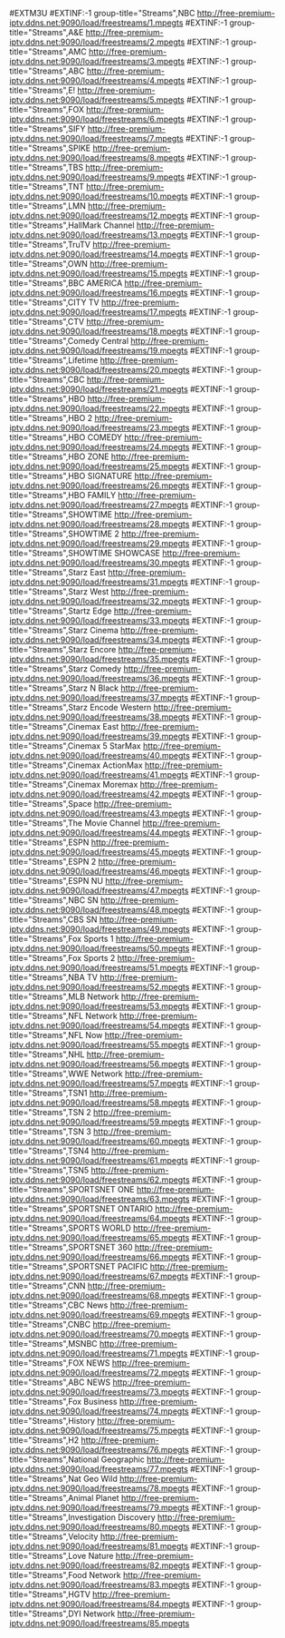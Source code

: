 #EXTM3U
#EXTINF:-1    group-title="Streams",NBC
http://free-premium-iptv.ddns.net:9090/load/freestreams/1.mpegts
#EXTINF:-1    group-title="Streams",A&E
http://free-premium-iptv.ddns.net:9090/load/freestreams/2.mpegts
#EXTINF:-1    group-title="Streams",AMC
http://free-premium-iptv.ddns.net:9090/load/freestreams/3.mpegts
#EXTINF:-1    group-title="Streams",ABC
http://free-premium-iptv.ddns.net:9090/load/freestreams/4.mpegts
#EXTINF:-1    group-title="Streams",E!
http://free-premium-iptv.ddns.net:9090/load/freestreams/5.mpegts
#EXTINF:-1    group-title="Streams",FOX
http://free-premium-iptv.ddns.net:9090/load/freestreams/6.mpegts
#EXTINF:-1    group-title="Streams",SIFY
http://free-premium-iptv.ddns.net:9090/load/freestreams/7.mpegts
#EXTINF:-1    group-title="Streams",SPIKE
http://free-premium-iptv.ddns.net:9090/load/freestreams/8.mpegts
#EXTINF:-1    group-title="Streams",TBS
http://free-premium-iptv.ddns.net:9090/load/freestreams/9.mpegts
#EXTINF:-1    group-title="Streams",TNT
http://free-premium-iptv.ddns.net:9090/load/freestreams/10.mpegts
#EXTINF:-1    group-title="Streams",LMN
http://free-premium-iptv.ddns.net:9090/load/freestreams/12.mpegts
#EXTINF:-1    group-title="Streams",HallMark Channel
http://free-premium-iptv.ddns.net:9090/load/freestreams/13.mpegts
#EXTINF:-1    group-title="Streams",TruTV
http://free-premium-iptv.ddns.net:9090/load/freestreams/14.mpegts
#EXTINF:-1    group-title="Streams",OWN
http://free-premium-iptv.ddns.net:9090/load/freestreams/15.mpegts
#EXTINF:-1    group-title="Streams",BBC AMERICA
http://free-premium-iptv.ddns.net:9090/load/freestreams/16.mpegts
#EXTINF:-1    group-title="Streams",CITY TV
http://free-premium-iptv.ddns.net:9090/load/freestreams/17.mpegts
#EXTINF:-1    group-title="Streams",CTV
http://free-premium-iptv.ddns.net:9090/load/freestreams/18.mpegts
#EXTINF:-1    group-title="Streams",Comedy Central
http://free-premium-iptv.ddns.net:9090/load/freestreams/19.mpegts
#EXTINF:-1    group-title="Streams",Lifetime
http://free-premium-iptv.ddns.net:9090/load/freestreams/20.mpegts
#EXTINF:-1    group-title="Streams",CBC
http://free-premium-iptv.ddns.net:9090/load/freestreams/21.mpegts
#EXTINF:-1    group-title="Streams",HBO
http://free-premium-iptv.ddns.net:9090/load/freestreams/22.mpegts
#EXTINF:-1    group-title="Streams",HBO 2
http://free-premium-iptv.ddns.net:9090/load/freestreams/23.mpegts
#EXTINF:-1    group-title="Streams",HBO COMEDY
http://free-premium-iptv.ddns.net:9090/load/freestreams/24.mpegts
#EXTINF:-1    group-title="Streams",HBO ZONE
http://free-premium-iptv.ddns.net:9090/load/freestreams/25.mpegts
#EXTINF:-1    group-title="Streams",HBO SIGNATURE
http://free-premium-iptv.ddns.net:9090/load/freestreams/26.mpegts
#EXTINF:-1    group-title="Streams",HBO FAMILY
http://free-premium-iptv.ddns.net:9090/load/freestreams/27.mpegts
#EXTINF:-1    group-title="Streams",SHOWTIME
http://free-premium-iptv.ddns.net:9090/load/freestreams/28.mpegts
#EXTINF:-1    group-title="Streams",SHOWTIME 2
http://free-premium-iptv.ddns.net:9090/load/freestreams/29.mpegts
#EXTINF:-1    group-title="Streams",SHOWTIME SHOWCASE
http://free-premium-iptv.ddns.net:9090/load/freestreams/30.mpegts
#EXTINF:-1    group-title="Streams",Starz East
http://free-premium-iptv.ddns.net:9090/load/freestreams/31.mpegts
#EXTINF:-1    group-title="Streams",Starz West
http://free-premium-iptv.ddns.net:9090/load/freestreams/32.mpegts
#EXTINF:-1    group-title="Streams",Startz Edge
http://free-premium-iptv.ddns.net:9090/load/freestreams/33.mpegts
#EXTINF:-1    group-title="Streams",Starz Cinema
http://free-premium-iptv.ddns.net:9090/load/freestreams/34.mpegts
#EXTINF:-1    group-title="Streams",Starz Encore
http://free-premium-iptv.ddns.net:9090/load/freestreams/35.mpegts
#EXTINF:-1    group-title="Streams",Starz Comedy
http://free-premium-iptv.ddns.net:9090/load/freestreams/36.mpegts
#EXTINF:-1    group-title="Streams",Starz N Black
http://free-premium-iptv.ddns.net:9090/load/freestreams/37.mpegts
#EXTINF:-1    group-title="Streams",Starz Encode Western
http://free-premium-iptv.ddns.net:9090/load/freestreams/38.mpegts
#EXTINF:-1    group-title="Streams",Cinemax East
http://free-premium-iptv.ddns.net:9090/load/freestreams/39.mpegts
#EXTINF:-1    group-title="Streams",Cinemax 5 StarMax
http://free-premium-iptv.ddns.net:9090/load/freestreams/40.mpegts
#EXTINF:-1    group-title="Streams",Cinemax ActionMax
http://free-premium-iptv.ddns.net:9090/load/freestreams/41.mpegts
#EXTINF:-1    group-title="Streams",Cinemax Moremax
http://free-premium-iptv.ddns.net:9090/load/freestreams/42.mpegts
#EXTINF:-1    group-title="Streams",Space
http://free-premium-iptv.ddns.net:9090/load/freestreams/43.mpegts
#EXTINF:-1    group-title="Streams",The Movie Channel
http://free-premium-iptv.ddns.net:9090/load/freestreams/44.mpegts
#EXTINF:-1    group-title="Streams",ESPN
http://free-premium-iptv.ddns.net:9090/load/freestreams/45.mpegts
#EXTINF:-1    group-title="Streams",ESPN 2
http://free-premium-iptv.ddns.net:9090/load/freestreams/46.mpegts
#EXTINF:-1    group-title="Streams",ESPN NU
http://free-premium-iptv.ddns.net:9090/load/freestreams/47.mpegts
#EXTINF:-1    group-title="Streams",NBC SN
http://free-premium-iptv.ddns.net:9090/load/freestreams/48.mpegts
#EXTINF:-1    group-title="Streams",CBS SN
http://free-premium-iptv.ddns.net:9090/load/freestreams/49.mpegts
#EXTINF:-1    group-title="Streams",Fox Sports 1
http://free-premium-iptv.ddns.net:9090/load/freestreams/50.mpegts
#EXTINF:-1    group-title="Streams",Fox Sports 2
http://free-premium-iptv.ddns.net:9090/load/freestreams/51.mpegts
#EXTINF:-1    group-title="Streams",NBA TV
http://free-premium-iptv.ddns.net:9090/load/freestreams/52.mpegts
#EXTINF:-1    group-title="Streams",MLB Network
http://free-premium-iptv.ddns.net:9090/load/freestreams/53.mpegts
#EXTINF:-1    group-title="Streams",NFL Network
http://free-premium-iptv.ddns.net:9090/load/freestreams/54.mpegts
#EXTINF:-1    group-title="Streams",NFL Now
http://free-premium-iptv.ddns.net:9090/load/freestreams/55.mpegts
#EXTINF:-1    group-title="Streams",NHL
http://free-premium-iptv.ddns.net:9090/load/freestreams/56.mpegts
#EXTINF:-1    group-title="Streams",WWE Network
http://free-premium-iptv.ddns.net:9090/load/freestreams/57.mpegts
#EXTINF:-1    group-title="Streams",TSN1
http://free-premium-iptv.ddns.net:9090/load/freestreams/58.mpegts
#EXTINF:-1    group-title="Streams",TSN 2
http://free-premium-iptv.ddns.net:9090/load/freestreams/59.mpegts
#EXTINF:-1    group-title="Streams",TSN 3
http://free-premium-iptv.ddns.net:9090/load/freestreams/60.mpegts
#EXTINF:-1    group-title="Streams",TSN4
http://free-premium-iptv.ddns.net:9090/load/freestreams/61.mpegts
#EXTINF:-1    group-title="Streams",TSN5
http://free-premium-iptv.ddns.net:9090/load/freestreams/62.mpegts
#EXTINF:-1    group-title="Streams",SPORTSNET ONE
http://free-premium-iptv.ddns.net:9090/load/freestreams/63.mpegts
#EXTINF:-1    group-title="Streams",SPORTSNET ONTARIO
http://free-premium-iptv.ddns.net:9090/load/freestreams/64.mpegts
#EXTINF:-1    group-title="Streams",SPORTS WORLD
http://free-premium-iptv.ddns.net:9090/load/freestreams/65.mpegts
#EXTINF:-1    group-title="Streams",SPORTSNET 360
http://free-premium-iptv.ddns.net:9090/load/freestreams/66.mpegts
#EXTINF:-1    group-title="Streams",SPORTSNET PACIFIC
http://free-premium-iptv.ddns.net:9090/load/freestreams/67.mpegts
#EXTINF:-1    group-title="Streams",CNN
http://free-premium-iptv.ddns.net:9090/load/freestreams/68.mpegts
#EXTINF:-1    group-title="Streams",CBC News
http://free-premium-iptv.ddns.net:9090/load/freestreams/69.mpegts
#EXTINF:-1    group-title="Streams",CNBC
http://free-premium-iptv.ddns.net:9090/load/freestreams/70.mpegts
#EXTINF:-1    group-title="Streams",MSNBC
http://free-premium-iptv.ddns.net:9090/load/freestreams/71.mpegts
#EXTINF:-1    group-title="Streams",FOX NEWS
http://free-premium-iptv.ddns.net:9090/load/freestreams/72.mpegts
#EXTINF:-1    group-title="Streams",ABC NEWS
http://free-premium-iptv.ddns.net:9090/load/freestreams/73.mpegts
#EXTINF:-1    group-title="Streams",Fox Business
http://free-premium-iptv.ddns.net:9090/load/freestreams/74.mpegts
#EXTINF:-1    group-title="Streams",History
http://free-premium-iptv.ddns.net:9090/load/freestreams/75.mpegts
#EXTINF:-1    group-title="Streams",H2
http://free-premium-iptv.ddns.net:9090/load/freestreams/76.mpegts
#EXTINF:-1    group-title="Streams",National Geographic
http://free-premium-iptv.ddns.net:9090/load/freestreams/77.mpegts
#EXTINF:-1    group-title="Streams",Nat Geo Wild
http://free-premium-iptv.ddns.net:9090/load/freestreams/78.mpegts
#EXTINF:-1    group-title="Streams",Animal Planet
http://free-premium-iptv.ddns.net:9090/load/freestreams/79.mpegts
#EXTINF:-1    group-title="Streams",Investigation Discovery
http://free-premium-iptv.ddns.net:9090/load/freestreams/80.mpegts
#EXTINF:-1    group-title="Streams",Velocity
http://free-premium-iptv.ddns.net:9090/load/freestreams/81.mpegts
#EXTINF:-1    group-title="Streams",Love Nature
http://free-premium-iptv.ddns.net:9090/load/freestreams/82.mpegts
#EXTINF:-1    group-title="Streams",Food Network
http://free-premium-iptv.ddns.net:9090/load/freestreams/83.mpegts
#EXTINF:-1    group-title="Streams",HGTV
http://free-premium-iptv.ddns.net:9090/load/freestreams/84.mpegts
#EXTINF:-1    group-title="Streams",DYI Network
http://free-premium-iptv.ddns.net:9090/load/freestreams/85.mpegts

